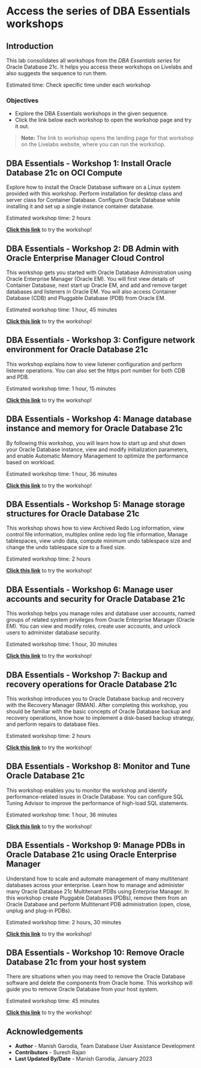 # Access the series of DBA Essentials workshops

## Introduction

This lab consolidates all workshops from the *DBA Essentials series* for Oracle Database 21c. It helps you access these workshops on Livelabs and also suggests the sequence to run them. 

Estimated time: Check specific time under each workshop

### Objectives

 - Explore the DBA Essentials workshops in the given sequence.
 - Click the link below each workshop to open the workshop page and try it out.

> **Note:** The link to workshop opens the landing page for that workshop on the Livelabs website, where you can run the workshop. 

<!--
### Prerequisites

This lab assumes you have -
 -   An Oracle Cloud account
-->

## <if type="hidden">DBA Essentials - </if>Workshop 1: Install Oracle Database 21c on OCI Compute

Explore how to install the Oracle Database software on a Linux system provided with this workshop. Perform installation for desktop class and server class for Container Database. Configure Oracle Database while installing it and set up a single instance container database.

Estimated workshop time: 2 hours

<!--
<a href="https://livelabs.oracle.com/pls/apex/r/dbpm/livelabs/view-workshop?wid=871" class="tryit-button">Try it!</a>
-->

**[Click this link](https://livelabs.oracle.com/pls/apex/r/dbpm/livelabs/view-workshop?wid=871)** to try the workshop!

## <if type="hidden">DBA Essentials - </if>Workshop 2: DB Admin with Oracle Enterprise Manager Cloud Control

This workshop gets you started with Oracle Database Administration using Oracle Enterprise Manager (Oracle EM). You will first view details of Container Database, next start up Oracle EM, and add and remove target databases and listeners in Oracle EM. You will also access Container Database (CDB) and Pluggable Database (PDB) from Oracle EM.

Estimated workshop time: 1 hour, 45 minutes

<!--
<a href="https://livelabs.oracle.com/pls/apex/r/dbpm/livelabs/view-workshop?wid=918" class="tryit-button">Try it!</a>
-->

**[Click this link](https://livelabs.oracle.com/pls/apex/r/dbpm/livelabs/view-workshop?wid=918)** to try the workshop!

## <if type="hidden">DBA Essentials - </if>Workshop 3: Configure network environment for Oracle Database 21c

This workshop explains how to view listener configuration and perform listener operations. You can also set the https port number for both CDB and PDB.

Estimated workshop time: 1 hour, 15 minutes

<!--
<a href="https://livelabs.oracle.com/pls/apex/r/dbpm/livelabs/view-workshop?wid=933" class="tryit-button">Try it!</a>
-->

**[Click this link](https://livelabs.oracle.com/pls/apex/r/dbpm/livelabs/view-workshop?wid=933)** to try the workshop!

## <if type="hidden">DBA Essentials - </if>Workshop 4: Manage database instance and memory for Oracle Database 21c

By following this workshop, you will learn how to start up and shut down your Oracle Database instance, view and modify initialization parameters, and enable Automatic Memory Management to optimize the performance based on workload.

Estimated workshop time: 1 hour, 36 minutes

<!--
<a href="https://livelabs.oracle.com/pls/apex/r/dbpm/livelabs/view-workshop?wid=3003" class="tryit-button">Try it!</a>
-->

**[Click this link](https://livelabs.oracle.com/pls/apex/r/dbpm/livelabs/view-workshop?wid=3003)** to try the workshop!

## <if type="hidden">DBA Essentials - </if>Workshop 5: Manage storage structures for Oracle Database 21c

This workshop shows how to view Archived Redo Log information, view control file information, multiplex online redo log file information, Manage tablespaces, view undo data, compute minimum undo tablespace size and change the undo tablespace size to a fixed size.

Estimated workshop time: 2 hours

<!--
<a href="https://livelabs.oracle.com/pls/apex/r/dbpm/livelabs/view-workshop?wid=3236" class="tryit-button">Try it!</a>
-->

**[Click this link](https://livelabs.oracle.com/pls/apex/r/dbpm/livelabs/view-workshop?wid=3236)** to try the workshop!

## <if type="hidden">DBA Essentials - </if>Workshop 6: Manage user accounts and security for Oracle Database 21c

This workshop helps you manage roles and database user accounts, named groups of related system privileges from Oracle Enterprise Manager (Oracle EM). You can view and modify roles, create user accounts, and unlock users to administer database security.

Estimated workshop time: 1 hour, 30 minutes

<!--
<a href="https://livelabs.oracle.com/pls/apex/r/dbpm/livelabs/view-workshop?wid=3201" class="tryit-button">Try it!</a>
-->

**[Click this link](https://livelabs.oracle.com/pls/apex/r/dbpm/livelabs/view-workshop?wid=3201)** to try the workshop!

## <if type="hidden">DBA Essentials - </if>Workshop 7: Backup and recovery operations for Oracle Database 21c

This workshop introduces you to Oracle Database backup and recovery with the Recovery Manager (RMAN). After completing this workshop, you should be familiar with the basic concepts of Oracle Database backup and recovery operations, know how to implement a disk-based backup strategy, and perform repairs to database files.

Estimated workshop time: 2 hours

<!--
<a href="https://livelabs.oracle.com/pls/apex/r/dbpm/livelabs/view-workshop?wid=3005" class="tryit-button">Try it!</a>
-->

**[Click this link](https://livelabs.oracle.com/pls/apex/r/dbpm/livelabs/view-workshop?wid=3005)** to try the workshop!

## <if type="hidden">DBA Essentials - </if>Workshop 8: Monitor and Tune Oracle Database 21c

This workshop enables you to monitor the workshop and identify performance-related issues in Oracle Database. You can configure SQL Tuning Advisor to improve the performance of high-load SQL statements.

Estimated workshop time: 1 hour, 36 minutes

<!--
<a href="https://livelabs.oracle.com/pls/apex/r/dbpm/livelabs/view-workshop?wid=3322" class="tryit-button">Try it!</a>
-->

**[Click this link](https://livelabs.oracle.com/pls/apex/r/dbpm/livelabs/view-workshop?wid=3322)** to try the workshop!

## <if type="hidden">DBA Essentials - </if>Workshop 9: Manage PDBs in Oracle Database 21c using Oracle Enterprise Manager

Understand how to scale and automate management of many multitenant databases across your enterprise. Learn how to manage and administer many Oracle Database 21c Multitenant PDBs using Enterprise Manager. In this workshop create Pluggable Databases (PDBs), remove them from an Oracle Database and perform Multitenant PDB administration (open, close, unplug and plug-in PDBs).

Estimated workshop time: 2 hours, 30 minutes

<!--
<a href="https://livelabs.oracle.com/pls/apex/r/dbpm/livelabs/view-workshop?wid=3523" class="tryit-button">Try it!</a>
-->

**[Click this link](https://livelabs.oracle.com/pls/apex/r/dbpm/livelabs/view-workshop?wid=3523)** to try the workshop!

## <if type="hidden">DBA Essentials - </if>Workshop 10: Remove Oracle Database 21c from your host system

There are situations when you may need to remove the Oracle Database software and delete the components from Oracle home. This workshop will guide you to remove Oracle Database from your host system.

Estimated workshop time: 45 minutes

<!--
<a href="https://livelabs.oracle.com/pls/apex/r/dbpm/livelabs/view-workshop?wid=994" class="tryit-button">Try it!</a>
-->

**[Click this link](https://livelabs.oracle.com/pls/apex/r/dbpm/livelabs/view-workshop?wid=994)** to try the workshop!

## Acknowledgements

 -   **Author** - Manish Garodia, Team Database User Assistance Development
 -   **Contributors** - Suresh Rajan
 -   **Last Updated By/Date** - Manish Garodia, January 2023
